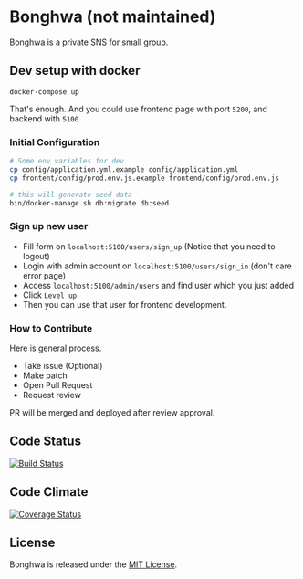 # Bonghwa (not maintained)

Bonghwa is a private SNS for small group.

## Dev setup with docker

```
docker-compose up
```

That's enough. And you could use frontend page with port `5200`, and backend with `5100`

### Initial Configuration

```bash
# Some env variables for dev
cp config/application.yml.example config/application.yml
cp frontent/config/prod.env.js.example frontend/config/prod.env.js

# this will generate seed data
bin/docker-manage.sh db:migrate db:seed
```

### Sign up new user

- Fill form on `localhost:5100/users/sign_up` (Notice that you need to logout)
- Login with admin account on `localhost:5100/users/sign_in` (don't care error page)
- Access `localhost:5100/admin/users` and find user which you just added
- Click `Level up`
- Then you can use that user for frontend development.

### How to Contribute

Here is general process.

- Take issue (Optional)
- Make patch
- Open Pull Request
- Request review

PR will be merged and deployed after review approval.

## Code Status

[![Build Status](https://travis-ci.org/riseshia/Bonghwa.svg?branch=master)](https://travis-ci.org/riseshia/Bonghwa)

## Code Climate

[![Coverage Status](https://coveralls.io/repos/github/riseshia/Bonghwa/badge.svg?branch=master)](https://coveralls.io/github/riseshia/Bonghwa?branch=master)

## License
Bonghwa is released under the [MIT License](http://www.opensource.org/licenses/MIT).
